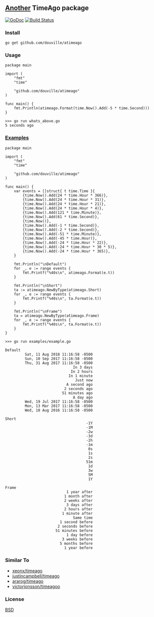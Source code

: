 ## [Another](#similar-to) TimeAgo package 

 [![GoDoc](https://godoc.org/github.com/douville/atimeago?status.svg)](https://godoc.org/github.com/douville/atimeago) [![Build Status](https://travis-ci.org/douville/atimeago.svg?branch=master)](https://travis-ci.org/douville/atimeago)

### Install
```
go get github.com/douville/atimeago
```

### Usage
```
package main

import (
	"fmt"
	"time"

	"github.com/douville/atimeago"
)

func main() {
	fmt.Println(atimeago.Format(time.Now().Add(-5 * time.Second)))
}
```
```
>>> go run whats_above.go
5 seconds ago
```

### [Examples](/examples/example.go)
```
package main

import (
	"fmt"
	"time"

	"github.com/douville/atimeago"
)

func main() {
	var events = []struct{ t time.Time }{
		{time.Now().Add(24 * time.Hour * 366)},
		{time.Now().Add(24 * time.Hour * 31)},
		{time.Now().Add(24 * time.Hour * 21)},
		{time.Now().Add(24 * time.Hour * 4)},
		{time.Now().Add(121 * time.Minute)},
		{time.Now().Add(61 * time.Second)},
		{time.Now()},
		{time.Now().Add(-1 * time.Second)},
		{time.Now().Add(-2 * time.Second)},
		{time.Now().Add(-51 * time.Minute)},
		{time.Now().Add(-45 * time.Hour)},
		{time.Now().Add(-24 * time.Hour * 22)},
		{time.Now().Add(-24 * time.Hour * 30 * 5)},
		{time.Now().Add(-24 * time.Hour * 365)},
	}

	fmt.Println("\nDefault")
	for _, e := range events {
		fmt.Printf("%40s\n", atimeago.Format(e.t))
	}

	fmt.Println("\nShort")
	ta := atimeago.NewByType(atimeago.Short)
	for _, e := range events {
		fmt.Printf("%40s\n", ta.Format(e.t))
	}

	fmt.Println("\nFrame")
	ta = atimeago.NewByType(atimeago.Frame)
	for _, e := range events {
		fmt.Printf("%40s\n", ta.Format(e.t))
	}
}
```
```
>>> go run examples/example.go

Default
         Sat, 11 Aug 2018 11:16:58 -0500
         Sun, 10 Sep 2017 11:16:58 -0500
         Thu, 31 Aug 2017 11:16:58 -0500
                               In 3 days
                              In 2 hours
                             In 1 minute
                                Just now
                            A second ago
                           2 seconds ago
                          51 minutes ago
                               A day ago
         Wed, 19 Jul 2017 11:16:58 -0500
         Mon, 13 Mar 2017 11:16:58 -0500
         Wed, 10 Aug 2016 11:16:58 -0500

Short
                                     -1Y
                                     -1M
                                     -2w
                                     -3d
                                     -2h
                                     -1m
                                      0s
                                      1s
                                      2s
                                     51m
                                      1d
                                      3w
                                      5M
                                      1Y

Frame
                            1 year after
                           1 month after
                           2 weeks after
                            3 days after
                           2 hours after
                          1 minute after
                               Same time
                         1 second before
                        2 seconds before
                       51 minutes before
                            1 day before
                          3 weeks before
                         5 months before
                           1 year before
```

### Similar To
  - [xeonx/timeago](https://github.com/xeonx/timeago)
  - [justincampbell/timeago](https://github.com/justincampbell/timeago)
  - [ararog/timeago](https://github.com/ararog/timeago)
  - [victorjonsson/timeagoo](https://github.com/victorjonsson/timeagoo)

### License
[BSD](/LICENSE)
